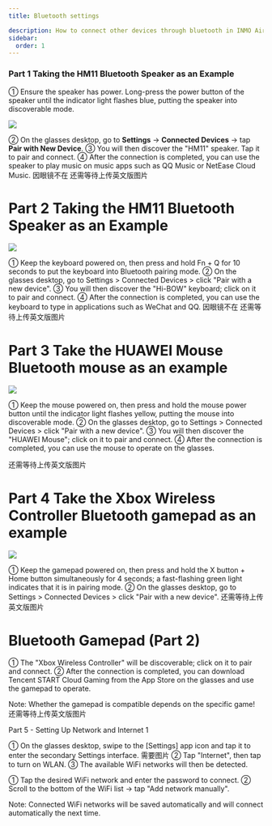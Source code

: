```yaml
---
title: Bluetooth settings

description: How to connect other devices through bluetooth in INMO Air3
sidebar:
  order: 1
---
```


### Part 1 Taking the HM11 Bluetooth Speaker as an Example

① Ensure the speaker has power. Long-press the power button of the speaker until the indicator light flashes blue, putting the speaker into discoverable mode.

![](public/images/air3/bluetooth-1.PNG)

② On the glasses desktop, go to **Settings** → **Connected Devices** → tap **Pair with New Device**.
③ You will then discover the "HM11" speaker. Tap it to pair and connect.
④ After the connection is completed, you can use the speaker to play music on music apps such as QQ Music or NetEase Cloud Music.
因眼镜不在  还需等待上传英文版图片




# Part 2 Taking the HM11 Bluetooth Speaker as an Example

![](public/images/air3/bluetooth-2.PNG)

① Keep the keyboard powered on, then press and hold Fn + Q for 10 seconds to put the keyboard into Bluetooth pairing mode.
② On the glasses desktop, go to Settings > Connected Devices > click "Pair with a new device".
③ You will then discover the "Hi-BOW" keyboard; click on it to pair and connect.
④ After the connection is completed, you can use the keyboard to type in applications such as WeChat and QQ.
因眼镜不在  还需等待上传英文版图片


# Part 3 Take the HUAWEI Mouse Bluetooth mouse as an example

![](public/images/air3/bluetooth-3.PNG)

① Keep the mouse powered on, then press and hold the mouse power button until the indicator light flashes yellow, putting the mouse into discoverable mode.
② On the glasses desktop, go to Settings > Connected Devices > click "Pair with a new device".
③ You will then discover the "HUAWEI Mouse"; click on it to pair and connect.
④ After the connection is completed, you can use the mouse to operate on the glasses.

还需等待上传英文版图片




# Part 4 Take the Xbox Wireless Controller Bluetooth gamepad as an example

![](public/images/air3/bluetooth-4.PNG)

① Keep the gamepad powered on, then press and hold the X button + Home button simultaneously for 4 seconds; a fast-flashing green light indicates that it is in pairing mode.
② On the glasses desktop, go to Settings > Connected Devices > click "Pair with a new device".
还需等待上传英文版图片


# Bluetooth Gamepad (Part 2)

① The "Xbox Wireless Controller" will be discoverable; click on it to pair and connect.
② After the connection is completed, you can download Tencent START Cloud Gaming from the App Store on the glasses and use the gamepad to operate.

Note: Whether the gamepad is compatible depends on the specific game!
还需等待上传英文版图片



Part 5 - Setting Up Network and Internet 1



① On the glasses desktop, swipe to the \[Settings] app icon and tap it to enter the secondary Settings interface.
需要图片
② Tap "Internet", then tap to turn on WLAN.
③ The available WiFi networks will then be detected.



① Tap the desired WiFi network and enter the password to connect.
② Scroll to the bottom of the WiFi list → tap "Add network manually".

Note: Connected WiFi networks will be saved automatically and will connect automatically the next time.










